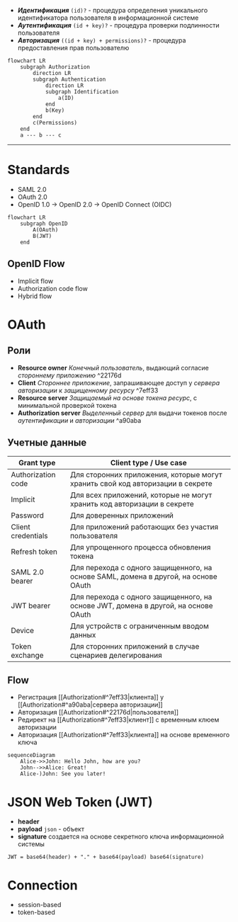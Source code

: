 -  ***Идентификация*** `(id)?` - процедура определения уникального идентификатора пользователя в информационной системе
- ***Аутентификация*** `(id + key)?` - процедура проверки подлинности пользователя
- ***Авторизация*** `((id + key) + permissions)?` - процедура предоставления прав пользователю

```mermaid
flowchart LR
	subgraph Authorization
		direction LR
		subgraph Authentication
			direction LR
			subgraph Identification
				a(ID)
			end
			b(Key)
		end
		c(Permissions)
	end
	a --- b --- c
```

---

# Standards
- SAML 2.0
- OAuth 2.0
- OpenID 1.0 -> OpenID 2.0 -> OpenID Connect (OIDC)

```mermaid
flowchart LR
	subgraph OpenID
		A(OAuth)
		B(JWT)
	end
```

## OpenID Flow
- Implicit flow
- Authorization code flow
- Hybrid flow

# OAuth

## Роли
- **Resource owner**
	*Конечный пользователь*, выдающий согласие *стороннему приложению* ^22176d
- **Client**
	*Стороннее приложение*, запрашивающее доступ у *сервера авторизации*  к *защищенному ресурсу* ^7eff33
- **Resource server**
	*Защищаемый на основе токена ресурс*, с минимальной проверкой токена
- **Authorization server**
	*Выделенный сервер* для выдачи токенов после *аутентификации* и *авторизации* ^a90aba

## Учетные данные

Grant type | Client type / Use case
---------- | -
Authorization code | Для сторонних приложения, которые могут хранить свой код авторизации в секрете
Implicit | Для всех приложений, которые не могут хранить код авторизации в секрете
Password | Для доверенных приложений
Client credentials | Для приложений работающих без участия пользователя
Refresh token | Для упрощенного процесса обновления токена
SAML 2.0 bearer | Для перехода с одного защищенного, на основе SAML, домена в другой, на основе OAuth
JWT bearer | Для перехода с одного защищенного, на основе JWT, домена в другой, на основе OAuth 
Device | Для устройств с ограниченным вводом данных
Token exchange | Для сторонних приложений в случае сценариев делегирования

## Flow
- Регистрация [[Authorization#^7eff33|клиента]] у [[Authorization#^a90aba|сервера авторизации]] 
- Авторизация [[Authorization#^22176d|пользователя]]
- Редирект на [[Authorization#^7eff33|клиент]] с временным клюем авторизации  
- Авторизация [[Authorization#^7eff33|клиента]] на основе временного ключа

```mermaid
sequenceDiagram
	Alice->>John: Hello John, how are you?
    John-->>Alice: Great!
    Alice-)John: See you later!
```

# JSON Web Token (JWT)
- **header**
- **payload**
	`json` - объект
- **signature**
	создается на основе секретного ключа информационной системы
```
JWT = base64(header) + "." + base64(payload) base64(signature)
```

# Connection
- session-based
- token-based